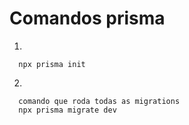 # Comandos prisma

1.

```
  npx prisma init
```

2.

```
  comando que roda todas as migrations
  npx prisma migrate dev
```
